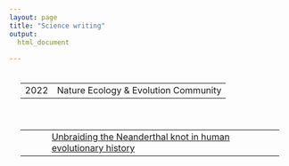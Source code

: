 ```yaml
---
layout: page
title: "Science writing"
output: 
  html_document
  
---
```


<table style="padding:20px">
  <tr>
    <td>2022</td>
 <td style="width:70% text-align: right;">Nature Ecology & Evolution Community</td>
  </tr>
</table>

<table style="padding:20px">
  <tr>
    <td>&emsp;&emsp; </td>
 <td style="width:70% text-align: right;"><a href="https://ecoevocommunity.nature.com/posts/unbraiding-the-neanderthal-knot-in-human-evolutionary-history">Unbraiding the Neanderthal knot in human evolutionary history</a></td>
  </tr>
</table>

